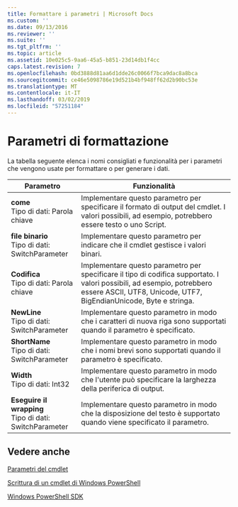 ```yaml
---
title: Formattare i parametri | Microsoft Docs
ms.custom: ''
ms.date: 09/13/2016
ms.reviewer: ''
ms.suite: ''
ms.tgt_pltfrm: ''
ms.topic: article
ms.assetid: 10e025c5-9aa6-45a5-b851-23d14db1f4cc
caps.latest.revision: 7
ms.openlocfilehash: 0bd3888d81aa6d1dde26c0066f7bca9dac8a8bca
ms.sourcegitcommit: ce46e5098786e19d521b4bf948ff62d2b90bc53e
ms.translationtype: MT
ms.contentlocale: it-IT
ms.lasthandoff: 03/02/2019
ms.locfileid: "57251184"
---
```

# <a name="format-parameters"></a>Parametri di formattazione

La tabella seguente elenca i nomi consigliati e funzionalità per i parametri che vengono usate per formattare o per generare i dati.

|Parametro|Funzionalità|
|---|---|
|**come**<br>Tipo di dati: Parola chiave|Implementare questo parametro per specificare il formato di output del cmdlet. I valori possibili, ad esempio, potrebbero essere testo o uno Script.|
|**file binario**<br>Tipo di dati: SwitchParameter|Implementare questo parametro per indicare che il cmdlet gestisce i valori binari.|
|**Codifica**<br>Tipo di dati: Parola chiave|Implementare questo parametro per specificare il tipo di codifica supportato. I valori possibili, ad esempio, potrebbero essere ASCII, UTF8, Unicode, UTF7, BigEndianUnicode, Byte e stringa.|
|**NewLine**<br>Tipo di dati: SwitchParameter|Implementare questo parametro in modo che i caratteri di nuova riga sono supportati quando il parametro è specificato.|
|**ShortName**<br>Tipo di dati: SwitchParameter|Implementare questo parametro in modo che i nomi brevi sono supportati quando il parametro è specificato.|
|**Width**<br>Tipo di dati: Int32|Implementare questo parametro in modo che l'utente può specificare la larghezza della periferica di output.|
|**Eseguire il wrapping**<br>Tipo di dati: SwitchParameter|Implementare questo parametro in modo che la disposizione del testo è supportato quando viene specificato il parametro.|
## <a name="see-also"></a>Vedere anche

[Parametri del cmdlet](./cmdlet-parameters.md)

[Scrittura di un cmdlet di Windows PowerShell](./writing-a-windows-powershell-cmdlet.md)

[Windows PowerShell SDK](../windows-powershell-reference.md)
